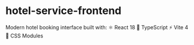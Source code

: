 # hotel-service-frontend
 Modern hotel booking interface built with: ⚛️ React 18 📘 TypeScript ⚡ Vite 4 🎨 CSS Modules
